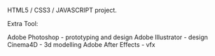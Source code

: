 HTML5 / CSS3 / JAVASCRIPT project.

Extra Tool:

Adobe Photoshop - prototyping and design
Adobe Illustrator - design
Cinema4D - 3d modelling
Adobe After Effects - vfx